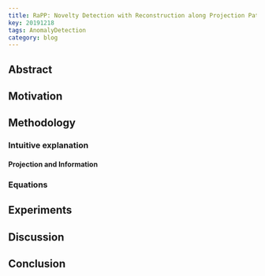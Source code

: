 ```yaml
---
title: RaPP: Novelty Detection with Reconstruction along Projection Pathway
key: 20191218
tags: AnomalyDetection
category: blog
---
```


## Abstract

## Motivation

## Methodology

### Intuitive explanation

#### Projection and Information

### Equations

## Experiments

## Discussion

## Conclusion
